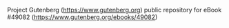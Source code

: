 Project Gutenberg (https://www.gutenberg.org) public repository for eBook #49082 (https://www.gutenberg.org/ebooks/49082)

